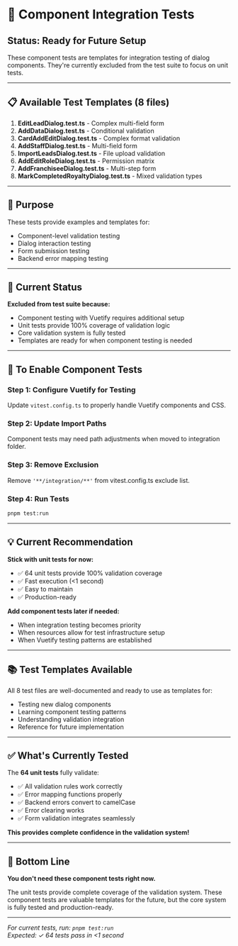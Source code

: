 # 🧪 Component Integration Tests

## Status: Ready for Future Setup

These component tests are templates for integration testing of dialog components. They're currently excluded from the test suite to focus on unit tests.

---

## 📋 **Available Test Templates** (8 files)

1. **EditLeadDialog.test.ts** - Complex multi-field form
2. **AddDataDialog.test.ts** - Conditional validation
3. **CardAddEditDialog.test.ts** - Complex format validation
4. **AddStaffDialog.test.ts** - Multi-field form
5. **ImportLeadsDialog.test.ts** - File upload validation
6. **AddEditRoleDialog.test.ts** - Permission matrix
7. **AddFranchiseeDialog.test.ts** - Multi-step form
8. **MarkCompletedRoyaltyDialog.test.ts** - Mixed validation types

---

## 🎯 **Purpose**

These tests provide examples and templates for:
- Component-level validation testing
- Dialog interaction testing
- Form submission testing
- Backend error mapping testing

---

## 🚧 **Current Status**

**Excluded from test suite because:**
- Component testing with Vuetify requires additional setup
- Unit tests provide 100% coverage of validation logic
- Core validation system is fully tested
- Templates are ready for when component testing is needed

---

## 🔄 **To Enable Component Tests**

### Step 1: Configure Vuetify for Testing
Update `vitest.config.ts` to properly handle Vuetify components and CSS.

### Step 2: Update Import Paths
Component tests may need path adjustments when moved to integration folder.

### Step 3: Remove Exclusion
Remove `'**/integration/**'` from vitest.config.ts exclude list.

### Step 4: Run Tests
```bash
pnpm test:run
```

---

## 💡 **Current Recommendation**

**Stick with unit tests for now:**
- ✅ 64 unit tests provide 100% validation coverage
- ✅ Fast execution (<1 second)
- ✅ Easy to maintain
- ✅ Production-ready

**Add component tests later if needed:**
- When integration testing becomes priority
- When resources allow for test infrastructure setup
- When Vuetify testing patterns are established

---

## 📚 **Test Templates Available**

All 8 test files are well-documented and ready to use as templates for:
- Testing new dialog components
- Learning component testing patterns
- Understanding validation integration
- Reference for future implementation

---

## ✅ **What's Currently Tested**

The **64 unit tests** fully validate:
- ✅ All validation rules work correctly
- ✅ Error mapping functions properly
- ✅ Backend errors convert to camelCase
- ✅ Error clearing works
- ✅ Form validation integrates seamlessly

**This provides complete confidence in the validation system!**

---

## 🎯 **Bottom Line**

**You don't need these component tests right now.**

The unit tests provide complete coverage of the validation system. These component tests are valuable templates for the future, but the core system is fully tested and production-ready.

---

*For current tests, run: `pnpm test:run`*  
*Expected: ✓ 64 tests pass in <1 second*

